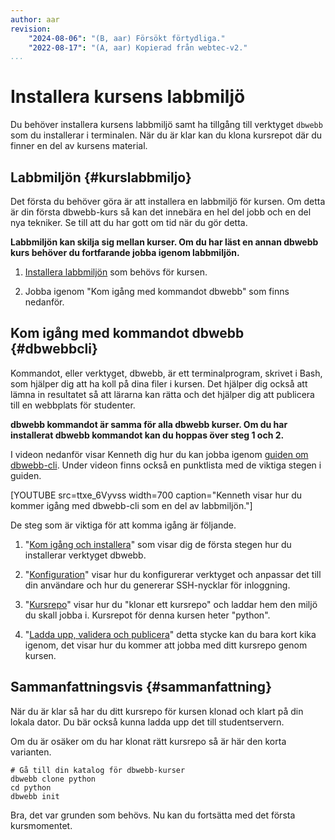 ```yaml
---
author: aar
revision:
    "2024-08-06": "(B, aar) Försökt förtydliga."
    "2022-08-17": "(A, aar) Kopierad från webtec-v2."
...
```

Installera kursens labbmiljö
==================================

Du behöver installera kursens labbmiljö samt ha tillgång till verktyget `dbwebb` som du installerar i terminalen. När du är klar kan du klona kursrepot där du finner en del av kursens material.

<!--more-->



Labbmiljön {#kurslabbmiljo}
----------------------------------

Det första du behöver göra är att installera en labbmiljö för kursen. Om detta är din första dbwebb-kurs så kan det innebära en hel del jobb och en del nya tekniker. Se till att du har gott om tid när du gör detta.

**Labbmiljön kan skilja sig mellan kurser. Om du har läst en annan dbwebb kurs behöver du fortfarande jobba igenom labbmiljön.**

1. [Installera labbmiljön](./../labbmiljo) som behövs för kursen.

2. Jobba igenom "Kom igång med kommandot dbwebb" som finns nedanför.


Kom igång med kommandot dbwebb {#dbwebbcli}
----------------------------------

Kommandot, eller verktyget, dbwebb, är ett terminalprogram, skrivet i Bash, som hjälper dig att ha koll på dina filer i kursen. Det hjälper dig också att lämna in resultatet så att lärarna kan rätta och det hjälper dig att publicera till en webbplats för studenter.

**dbwebb kommandot är samma för alla dbwebb kurser. Om du har installerat dbwebb kommandot kan du hoppas över steg 1 och 2.**

I videon nedanför visar Kenneth dig hur du kan jobba igenom [guiden om dbwebb-cli](https://dbwebb.se/dbwebb-cli). Under videon finns också en punktlista med de viktiga stegen i guiden.

[YOUTUBE src=ttxe_6Vyvss width=700 caption="Kenneth visar hur du kommer igång med dbwebb-cli som en del av labbmiljön."]

De steg som är viktiga för att komma igång är följande.

1. "[Kom igång och installera](https://dbwebb.se/dbwebb-cli/kom-igang-och-installera)" som visar dig de första stegen hur du installerar verktyget dbwebb.

1. "[Konfiguration](https://dbwebb.se/dbwebb-cli/konfiguration)" visar hur du konfigurerar verktyget och anpassar det till din användare och hur du genererar SSH-nycklar för inloggning.

1. "[Kursrepo](https://dbwebb.se/dbwebb-cli/kursrepo)" visar hur du "klonar ett kursrepo" och laddar hem den miljö du skall jobba i. Kursrepot för denna kursen heter "python".

1. "[Ladda upp, validera och publicera](https://dbwebb.se/dbwebb-cli/upload-validate-publish)" detta stycke kan du bara kort kika igenom, det visar hur du kommer att jobba med ditt kursrepo genom kursen.



Sammanfattningsvis {#sammanfattning}
----------------------------------

När du är klar så har du ditt kursrepo för kursen klonad och klart på din lokala dator. Du bär också kunna ladda upp det till studentservern.

Om du är osäker om du har klonat rätt kursrepo så är här den korta varianten.

```text
# Gå till din katalog för dbwebb-kurser
dbwebb clone python
cd python
dbwebb init
```

Bra, det var grunden som behövs. Nu kan du fortsätta med det första kursmomentet.
